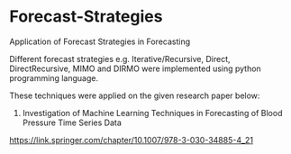 # Forecast-Strategies

Application of Forecast Strategies in Forecasting 

Different forecast strategies e.g. Iterative/Recursive, Direct, DirectRecursive, MIMO and DIRMO were implemented using python programming language. 

These techniques were applied on the given research paper below:

1) Investigation of Machine Learning Techniques in Forecasting of Blood Pressure Time Series Data

https://link.springer.com/chapter/10.1007/978-3-030-34885-4_21



